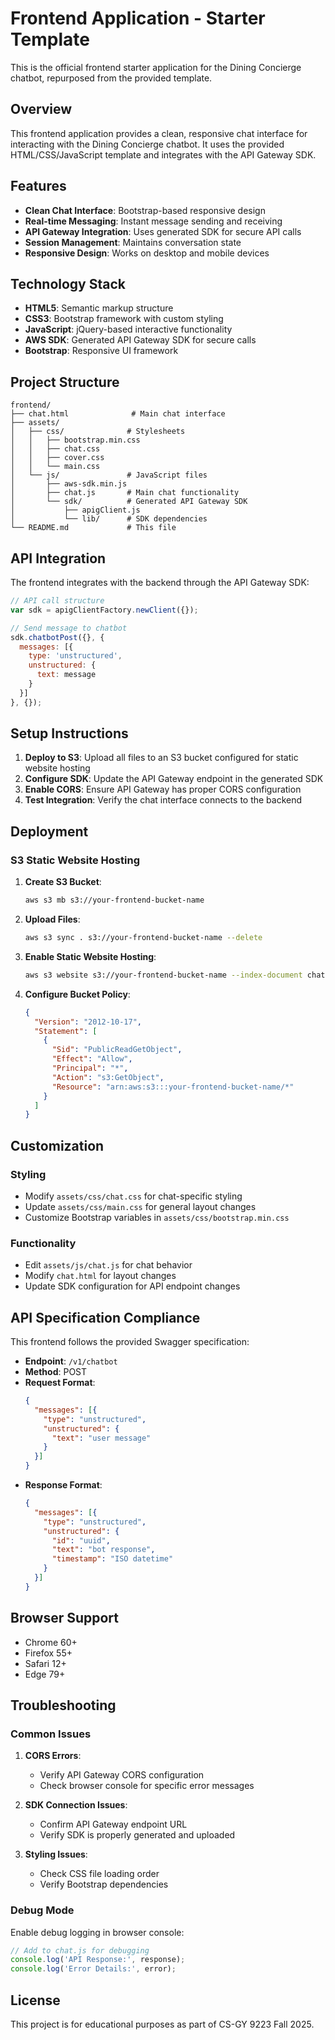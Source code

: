 # Frontend Application - Starter Template

This is the official frontend starter application for the Dining Concierge chatbot, repurposed from the provided template.

## Overview

This frontend application provides a clean, responsive chat interface for interacting with the Dining Concierge chatbot. It uses the provided HTML/CSS/JavaScript template and integrates with the API Gateway SDK.

## Features

- **Clean Chat Interface**: Bootstrap-based responsive design
- **Real-time Messaging**: Instant message sending and receiving
- **API Gateway Integration**: Uses generated SDK for secure API calls
- **Session Management**: Maintains conversation state
- **Responsive Design**: Works on desktop and mobile devices

## Technology Stack

- **HTML5**: Semantic markup structure
- **CSS3**: Bootstrap framework with custom styling
- **JavaScript**: jQuery-based interactive functionality
- **AWS SDK**: Generated API Gateway SDK for secure calls
- **Bootstrap**: Responsive UI framework

## Project Structure

```
frontend/
├── chat.html              # Main chat interface
├── assets/
│   ├── css/              # Stylesheets
│   │   ├── bootstrap.min.css
│   │   ├── chat.css
│   │   ├── cover.css
│   │   └── main.css
│   └── js/               # JavaScript files
│       ├── aws-sdk.min.js
│       ├── chat.js       # Main chat functionality
│       └── sdk/          # Generated API Gateway SDK
│           ├── apigClient.js
│           └── lib/      # SDK dependencies
└── README.md             # This file
```

## API Integration

The frontend integrates with the backend through the API Gateway SDK:

```javascript
// API call structure
var sdk = apigClientFactory.newClient({});

// Send message to chatbot
sdk.chatbotPost({}, {
  messages: [{
    type: 'unstructured',
    unstructured: {
      text: message
    }
  }]
}, {});
```

## Setup Instructions

1. **Deploy to S3**: Upload all files to an S3 bucket configured for static website hosting
2. **Configure SDK**: Update the API Gateway endpoint in the generated SDK
3. **Enable CORS**: Ensure API Gateway has proper CORS configuration
4. **Test Integration**: Verify the chat interface connects to the backend

## Deployment

### S3 Static Website Hosting

1. **Create S3 Bucket**:
   ```bash
   aws s3 mb s3://your-frontend-bucket-name
   ```

2. **Upload Files**:
   ```bash
   aws s3 sync . s3://your-frontend-bucket-name --delete
   ```

3. **Enable Static Website Hosting**:
   ```bash
   aws s3 website s3://your-frontend-bucket-name --index-document chat.html
   ```

4. **Configure Bucket Policy**:
   ```json
   {
     "Version": "2012-10-17",
     "Statement": [
       {
         "Sid": "PublicReadGetObject",
         "Effect": "Allow",
         "Principal": "*",
         "Action": "s3:GetObject",
         "Resource": "arn:aws:s3:::your-frontend-bucket-name/*"
       }
     ]
   }
   ```

## Customization

### Styling
- Modify `assets/css/chat.css` for chat-specific styling
- Update `assets/css/main.css` for general layout changes
- Customize Bootstrap variables in `assets/css/bootstrap.min.css`

### Functionality
- Edit `assets/js/chat.js` for chat behavior
- Modify `chat.html` for layout changes
- Update SDK configuration for API endpoint changes

## API Specification Compliance

This frontend follows the provided Swagger specification:

- **Endpoint**: `/v1/chatbot`
- **Method**: POST
- **Request Format**: 
  ```json
  {
    "messages": [{
      "type": "unstructured",
      "unstructured": {
        "text": "user message"
      }
    }]
  }
  ```
- **Response Format**:
  ```json
  {
    "messages": [{
      "type": "unstructured",
      "unstructured": {
        "id": "uuid",
        "text": "bot response",
        "timestamp": "ISO datetime"
      }
    }]
  }
  ```

## Browser Support

- Chrome 60+
- Firefox 55+
- Safari 12+
- Edge 79+

## Troubleshooting

### Common Issues

1. **CORS Errors**:
   - Verify API Gateway CORS configuration
   - Check browser console for specific error messages

2. **SDK Connection Issues**:
   - Confirm API Gateway endpoint URL
   - Verify SDK is properly generated and uploaded

3. **Styling Issues**:
   - Check CSS file loading order
   - Verify Bootstrap dependencies

### Debug Mode

Enable debug logging in browser console:
```javascript
// Add to chat.js for debugging
console.log('API Response:', response);
console.log('Error Details:', error);
```

## License

This project is for educational purposes as part of CS-GY 9223 Fall 2025.